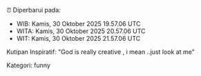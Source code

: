 ⏰ Diperbarui pada:
- WIB: Kamis, 30 Oktober 2025 19.57.06 UTC
- WITA: Kamis, 30 Oktober 2025 20.57.06 UTC
- WIT: Kamis, 30 Oktober 2025 21.57.06 UTC

Kutipan Inspiratif:
"God is really creative , i mean ..just look at me"


Kategori: funny


